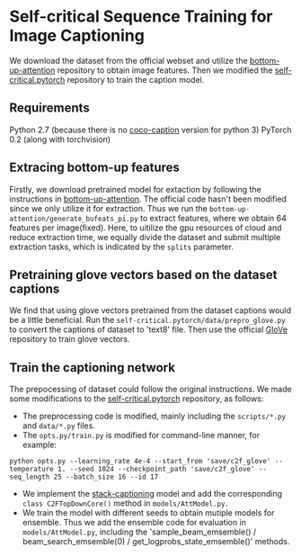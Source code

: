 # Self-critical Sequence Training for Image Captioning

We download the dataset from the official webset and utilize the [bottom-up-attention](https://github.com/peteanderson80/bottom-up-attention.git) repository to obtain image features. 
Then we modified the [self-critical.pytorch](https://github.com/ruotianluo/self-critical.pytorch.git) repository to train the caption model.

## Requirements
Python 2.7 (because there is no [coco-caption](https://github.com/tylin/coco-caption) version for python 3)
PyTorch 0.2 (along with torchvision)

## Extracing bottom-up features
Firstly, we download pretrained model for extaction by following the instructions in [bottom-up-attention](https://github.com/peteanderson80/bottom-up-attention.git). 
The official code hasn't been modified since we only utilize it for extraction.
Thus we run the `bottom-up-attention/generate_bufeats_pi.py` to extract features, where we obtain 64 features per image(fixed).
Here, to uitilize the gpu resources of cloud and reduce extraction time, we equally divide the dataset and submit multiple extraction tasks, which is indicated by the `splits` parameter.

## Pretraining glove vectors based on the dataset captions
We find that using glove vectors pretrained from the dataset captions would be a little beneficial.
Run the `self-critical.pytorch/data/prepro_glove.py` to convert the captions of dataset to 'text8' file.
Then use the official [GloVe](https://github.com/stanfordnlp/GloVe.git) repository to train glove vectors.

## Train the captioning network
The prepocessing of dataset could follow the original instructions.
We made some modifications to the [self-critical.pytorch](https://github.com/ruotianluo/self-critical.pytorch.git) repository, as follows:
- The preprocessing code is modified, mainly including the `scripts/*.py` and `data/*.py` files.
- The `opts.py/train.py` is modified for command-line manner, for example:
```
python opts.py --learning_rate 4e-4 --start_from 'save/c2f_glove' --temperature 1. --seed 1024 --checkpoint_path 'save/c2f_glove' --seq_length 25 --batch_size 16 --id 17
```
- We implement the [stack-captioning](https://arxiv.org/abs/1709.03376) model and add the corresponding `class C2FTopDownCore()` method in `models/AttModel.py`.
- We train the model with different seeds to obtain mutiple models for ensemble. 
Thus we add the ensemble code for evaluation in `models/AttModel.py`, including the 'sample_beam_emsemble() / beam_search_emsemble(0) / get_logprobs_state_emsemble()' methods.

